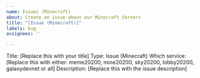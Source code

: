 ```yaml
---
name: Issues (Minecraft)
about: Create an issue about our Minecraft Servers
title: "[Issue (Minecraft)]"
labels: bug
assignees: ''

---
```


Title: [Replace this with your title]
Type: Issue (Minecraft)
Which service: [Replace this with either: meme20200, mine20200, sky20200, lobby20200, galaxydevnet or all]
Description:
[Replace this with the issue description]
